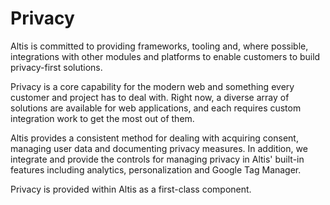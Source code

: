 # Privacy

Altis is committed to providing frameworks, tooling and, where possible, integrations with other modules and platforms to enable
customers to build privacy-first solutions.

Privacy is a core capability for the modern web and something every customer and project has to deal with. Right now, a diverse
array of solutions are available for web applications, and each requires custom integration work to get the most out of them.

Altis provides a consistent method for dealing with acquiring consent, managing user data and documenting privacy measures. In
addition, we integrate and provide the controls for managing privacy in Altis' built-in features including analytics,
personalization and Google Tag Manager.

Privacy is provided within Altis as a first-class component.
